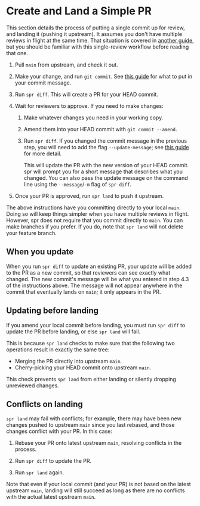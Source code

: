 # Create and Land a Simple PR

This section details the process of putting a single commit up for review, and landing it (pushing it upstream). It assumes you don't have multiple reviews in flight at the same time. That situation is covered in [another guide](./stack.md), but you should be familiar with this single-review workflow before reading that one.

1. Pull `main` from upstream, and check it out.

2. Make your change, and run `git commit`. See [this guide](./commit-message.md) for what to put in your commit message.

3. Run `spr diff`. This will create a PR for your HEAD commit.

4. Wait for reviewers to approve. If you need to make changes:

   1. Make whatever changes you need in your working copy.
   2. Amend them into your HEAD commit with `git commit --amend`.
   3. Run `spr diff`. If you changed the commit message in the previous step, you will need to add the flag `--update-message`; see [this guide](./commit-message.md) for more detail.

      This will update the PR with the new version of your HEAD commit. spr will prompt you for a short message that describes what you changed. You can also pass the update message on the command line using the `--message`/`-m` flag of `spr diff`.

5. Once your PR is approved, run `spr land` to push it upstream.

The above instructions have you committing directly to your local `main`. Doing so will keep things simpler when you have multiple reviews in flight. However, spr does not require that you commit directly to `main`. You can make branches if you prefer. If you do, note that `spr land` will not delete your feature branch.

## When you update

When you run `spr diff` to update an existing PR, your update will be added to the PR as a new commit, so that reviewers can see exactly what changed. The new commit's message will be what you entered in step 4.3 of the instructions above. The message will not appear anywhere in the commit that eventually lands on `main`; it only appears in the PR.

## Updating before landing

If you amend your local commit before landing, you must run `spr diff` to update the PR before landing, or else `spr land` will fail.

This is because `spr land` checks to make sure that the following two operations result in exactly the same tree:

- Merging the PR directly into upstream `main`.
- Cherry-picking your HEAD commit onto upstream `main`.

This check prevents `spr land` from either landing or silently dropping unreviewed changes.

## Conflicts on landing

`spr land` may fail with conflicts; for example, there may have been new changes pushed to upstream `main` since you last rebased, and those changes conflict with your PR. In this case:

1. Rebase your PR onto latest upstream `main`, resolving conflicts in the process.

2. Run `spr diff` to update the PR.

3. Run `spr land` again.

Note that even if your local commit (and your PR) is not based on the latest upstream `main`, landing will still succeed as long as there are no conflicts with the actual latest upstream `main`.
